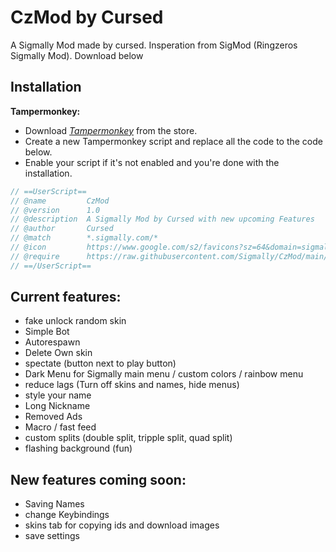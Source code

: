 # CzMod by Cursed
A Sigmally Mod made by cursed. Insperation from SigMod (Ringzeros Sigmally Mod). Download below
## Installation
**Tampermonkey:** 
+ Download *[Tampermonkey](https://www.tampermonkey.net)* from the store.
+ Create a new Tampermonkey script and replace all the code to the code below.
+ Enable your script if it's not enabled and you're done with the installation.
```javascript
// ==UserScript==
// @name         CzMod
// @version      1.0
// @description  A Sigmally Mod by Cursed with new upcoming Features
// @author       Cursed
// @match        *.sigmally.com/*
// @icon         https://www.google.com/s2/favicons?sz=64&domain=sigmally.com
// @require      https://raw.githubusercontent.com/Sigmally/CzMod/main/CzMod.js
// ==/UserScript==
````
## Current features:
+ fake unlock random skin
+ Simple Bot
+ Autorespawn
+ Delete Own skin
+ spectate (button next to play button)
+ Dark Menu for Sigmally main menu / custom colors / rainbow menu
+ reduce lags (Turn off skins and names, hide menus)
+ style your name
+ Long Nickname
+ Removed Ads
+ Macro / fast feed
+ custom splits (double split, tripple split, quad split)
+ flashing background (fun)

## New features coming soon:

+ Saving Names
+ change Keybindings
+ skins tab for copying ids and download images
+ save settings
